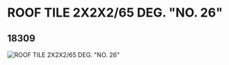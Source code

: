 # ROOF TILE 2X2X2/65 DEG. "NO. 26"
## 18309
![ROOF TILE 2X2X2/65 DEG. "NO. 26"](https://lc-www-live-s.legocdn.com/media/bricks/5/2/6081422.jpg)